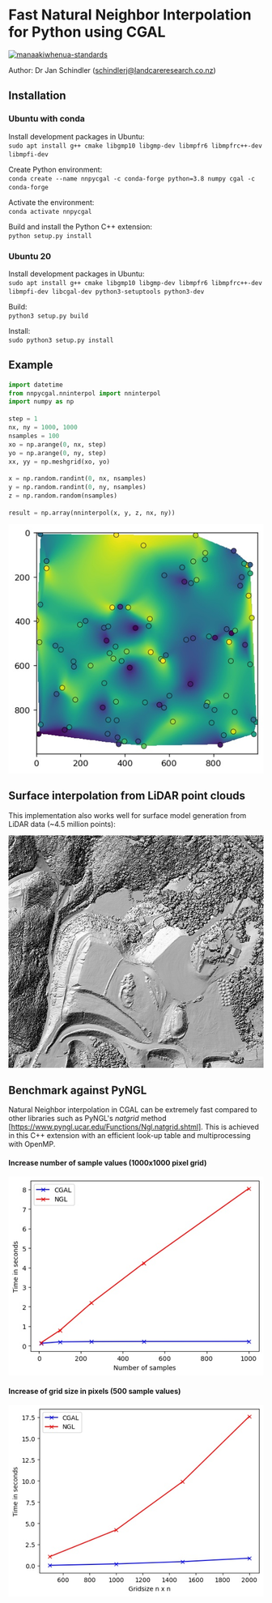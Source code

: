 # Fast Natural Neighbor Interpolation for Python using CGAL

[![manaakiwhenua-standards](https://github.com/manaakiwhenua/nn-py-cgal/workflows/manaakiwhenua-standards/badge.svg)](https://github.com/manaakiwhenua/manaakiwhenua-standards)

Author: Dr Jan Schindler (schindlerj@landcareresearch.co.nz)

## Installation
### Ubuntu with conda
Install development packages in Ubuntu:<br>
`sudo apt install g++ cmake libgmp10 libgmp-dev libmpfr6 libmpfrc++-dev libmpfi-dev`

Create Python environment:<br>
`conda create --name nnpycgal -c conda-forge python=3.8 numpy cgal -c conda-forge`

Activate the environment:<br>
`conda activate nnpycgal`

Build and install the Python C++ extension:<br>
`python setup.py install`

### Ubuntu 20

Install development packages in Ubuntu:<br>
`sudo apt install g++ cmake libgmp10 libgmp-dev libmpfr6 libmpfrc++-dev libmpfi-dev libcgal-dev python3-setuptools python3-dev`

Build: <br>
`python3 setup.py build`

Install:<br>
`sudo python3 setup.py install`


## Example

```python
import datetime
from nnpycgal.nninterpol import nninterpol
import numpy as np

step = 1
nx, ny = 1000, 1000
nsamples = 100
xo = np.arange(0, nx, step)
yo = np.arange(0, ny, step)
xx, yy = np.meshgrid(xo, yo)

x = np.random.randint(0, nx, nsamples)
y = np.random.randint(0, ny, nsamples)
z = np.random.random(nsamples)

result = np.array(nninterpol(x, y, z, nx, ny))
```

![](example/nn.jpg)

## Surface interpolation from LiDAR point clouds
This implementation also works well for surface model generation from LiDAR data (~4.5 million points):

![](example/dsm.jpg)


## Benchmark against PyNGL

Natural Neighbor interpolation in CGAL can be extremely fast compared to other libraries such as PyNGL's *natgrid* method [https://www.pyngl.ucar.edu/Functions/Ngl.natgrid.shtml]. This is achieved in this C++ extension with an efficient look-up table and multiprocessing with OpenMP.

#### Increase number of sample values (1000x1000 pixel grid)

![](benchmark/benchmark.jpg)

#### Increase of grid size in pixels (500 sample values)

![](benchmark/benchmark2.jpg)
